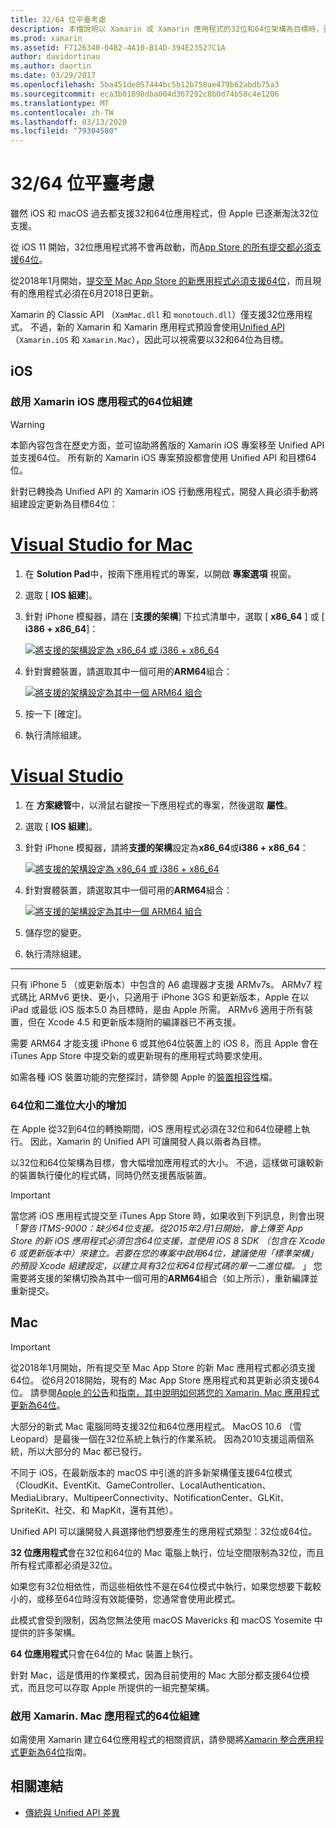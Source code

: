 ```yaml
---
title: 32/64 位平臺考慮
description: 本檔說明以 Xamarin 或 Xamarin 應用程式的32位和64位架構為目標時，要牢記在心的各種考慮。
ms.prod: xamarin
ms.assetid: F7126340-04B2-4A10-B14D-394E23527C1A
author: davidortinau
ms.author: daortin
ms.date: 03/29/2017
ms.openlocfilehash: 5ba451de857444bc5b12b750ae479b62abdb75a3
ms.sourcegitcommit: eca3b01098dba004d367292c8b0d74b58c4e1206
ms.translationtype: MT
ms.contentlocale: zh-TW
ms.lasthandoff: 03/13/2020
ms.locfileid: "79304580"
---
```

# <a name="3264-bit-platform-considerations"></a>32/64 位平臺考慮

雖然 iOS 和 macOS 過去都支援32和64位應用程式，但 Apple 已逐漸淘汰32位支援。

從 iOS 11 開始，32位應用程式將不會再啟動，而[App Store 的所有提交都必須支援64位](https://developer.apple.com/news/?id=06282017b)。

從2018年1月開始，[提交至 Mac App Store 的新應用程式必須支援64位](https://developer.apple.com/news/?id=06282017a)，而且現有的應用程式必須在6月2018日更新。

Xamarin 的 Classic API （`XamMac.dll` 和 `monotouch.dll`）僅支援32位應用程式。 不過，新的 Xamarin 和 Xamarin 應用程式預設會使用[Unified API](~/cross-platform/macios/unified/index.md) （`Xamarin.iOS` 和 `Xamarin.Mac`），因此可以視需要以32和64位為目標。

## <a name="ios"></a>iOS

<a name="enable-64" />

### <a name="enabling-64-bit-builds-of-xamarinios-apps"></a>啟用 Xamarin iOS 應用程式的64位組建

> [!WARNING]
> 本節內容包含在歷史方面，並可協助將舊版的 Xamarin iOS 專案移至 Unified API 並支援64位。 所有新的 Xamarin iOS 專案預設都會使用 Unified API 和目標64位。

針對已轉換為 Unified API 的 Xamarin iOS 行動應用程式，開發人員必須手動將組建設定更新為目標64位：

<!-- markdownlint-disable MD001 -->

# <a name="visual-studio-for-mac"></a>[Visual Studio for Mac](#tab/macos)

1. 在  **Solution Pad**中，按兩下應用程式的專案，以開啟 **專案選項** 視窗。
2. 選取 [ **IOS 組建**]。
3. 針對 iPhone 模擬器，請在 [**支援的架構**] 下拉式清單中，選取 [ **x86\_64** ] 或 [ **i386 + x86\_64**]：

   [![將支援的架構設定為 x86\_64 或 i386 + x86\_64](Images/Image01.png "Setting Supported architectures to x86\_64 or i386 + x86\_64")](Images/Image01-large.png#lightbox) 

4. 針對實體裝置，請選取其中一個可用的**ARM64**組合：

   [![將支援的架構設定為其中一個 ARM64 組合](Images/Image02.png "將支援的架構設定為其中一個 ARM64 組合")](Images/Image02-large.png#lightbox)

5. 按一下 [確定]。
6. 執行清除組建。

# <a name="visual-studio"></a>[Visual Studio](#tab/windows)

1. 在 **方案總管**中，以滑鼠右鍵按一下應用程式的專案，然後選取 **屬性**。
2. 選取 [ **IOS 組建**]。
3. 針對 iPhone 模擬器，請將**支援的架構**設定為**x86\_64**或**i386 + x86\_64**： 

   [![將支援的架構設定為 x86_64 或 i386 + x86\_64](Images/VS02.png "Setting Supported architectures to x86_64 or i386 + x86\_64")](Images/VS02-large.png#lightbox)

4. 針對實體裝置，請選取其中一個可用的**ARM64**組合：
    
   [![將支援的架構設定為其中一個 ARM64 組合](Images/VS01.png "將支援的架構設定為其中一個 ARM64 組合")](Images/VS01-large.png#lightbox)

5. 儲存您的變更。
6. 執行清除組建。

-----

只有 iPhone 5 （或更新版本）中包含的 A6 處理器才支援 ARMv7s。 ARMv7 程式碼比 ARMv6 更快、更小，只適用于 iPhone 3GS 和更新版本，Apple 在以 iPad 或最低 iOS 版本5.0 為目標時，是由 Apple 所需。 ARMv6 適用于所有裝置，但在 Xcode 4.5 和更新版本隨附的編譯器已不再支援。 

需要 ARM64 才能支援 iPhone 6 或其他64位裝置上的 iOS 8，而且 Apple 會在 iTunes App Store 中提交新的或更新現有的應用程式時要求使用。

如需各種 iOS 裝置功能的完整探討，請參閱 Apple 的[裝置相容性](https://developer.apple.com/library/content/documentation/DeviceInformation/Reference/iOSDeviceCompatibility/DeviceCompatibilityMatrix/DeviceCompatibilityMatrix.html)檔。

### <a name="64-bit-and-binary-size-increases"></a>64位和二進位大小的增加

在 Apple 從32到64位的轉換期間，iOS 應用程式必須在32位和64位硬體上執行。 因此，Xamarin 的 Unified API 可讓開發人員以兩者為目標。

以32位和64位架構為目標，會大幅增加應用程式的大小。 不過，這樣做可讓較新的裝置執行優化的程式碼，同時仍然支援舊版裝置。

> [!IMPORTANT]
> 當您將 iOS 應用程式提交至 iTunes App Store 時，如果收到下列訊息，則會出現「_警告 ITMS-9000：缺少64位支援。從2015年2月1日開始，會上傳至 App Store 的新 iOS 應用程式必須包含64位支援，並使用 iOS 8 SDK （包含在 Xcode 6 或更新版本中）來建立。若要在您的專案中啟用64位，建議使用「標準架構」的預設 Xcode 組建設定，以建立具有32位和64位程式碼的單一二進位檔。_ 」 您需要將支援的架構切換為其中一個可用的**ARM64**組合（如上所示），重新編譯並重新提交。

## <a name="mac"></a>Mac

> [!IMPORTANT]
> 從2018年1月開始，所有提交至 Mac App Store 的新 Mac 應用程式都必須支援64位。 從6月2018開始，現有的 Mac App Store 應用程式和其更新必須支援64位。 請參閱[Apple 的公告](https://developer.apple.com/news/?id=06282017a)和[指南，其中說明如何將您的 Xamarin. Mac 應用程式更新為64位](~/cross-platform/macios/32-and-64/mac-64-bit.md)。

大部分的新式 Mac 電腦同時支援32位和64位應用程式。   MacOS 10.6 （雪 Leopard）是最後一個在32位系統上執行的作業系統。   因為2010支援這兩個系統，所以大部分的 Mac 都已發行。

不同于 iOS，在最新版本的 macOS 中引進的許多新架構僅支援64位模式（CloudKit、EventKit、GameController、LocalAuthentication、MediaLibrary、MultipeerConnectivity、NotificationCenter、GLKit、SpriteKit、社交、和 MapKit，還有其他）。

Unified API 可以讓開發人員選擇他們想要產生的應用程式類型：32位或64位。

**32 位應用程式**會在32位和64位的 Mac 電腦上執行，位址空間限制為32位，而且所有程式庫都必須是32位。

如果您有32位相依性，而這些相依性不是在64位模式中執行，如果您想要下載較小的，或移至64位時沒有效能優勢，您通常會使用此模式。

此模式會受到限制，因為您無法使用 macOS Mavericks 和 macOS Yosemite 中提供的許多架構。

**64 位應用程式**只會在64位的 Mac 裝置上執行。

針對 Mac，這是慣用的作業模式，因為目前使用的 Mac 大部分都支援64位模式，而且您可以存取 Apple 所提供的一組完整架構。

### <a name="enabling-64-bit-builds-of-xamarinmac-apps"></a>啟用 Xamarin. Mac 應用程式的64位組建

如需使用 Xamarin 建立64位應用程式的相關資訊，請參閱將[Xamarin 整合應用程式更新為64位](~/cross-platform/macios/32-and-64/mac-64-bit.md)指南。

## <a name="related-links"></a>相關連結

- [傳統與 Unified API 差異](https://github.com/xamarin/release-notes-archive/blob/master/release-notes/ios/api_changes/classic-vs-unified-8.6.0/index.md)
